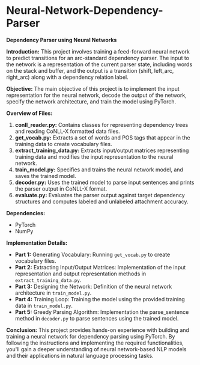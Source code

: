 # Neural-Network-Dependency-Parser
**Dependency Parser using Neural Networks**

**Introduction:**
This project involves training a feed-forward neural network to predict transitions for an arc-standard dependency parser. The input to the network is a representation of the current parser state, including words on the stack and buffer, and the output is a transition (shift, left_arc, right_arc) along with a dependency relation label.

**Objective:**
The main objective of this project is to implement the input representation for the neural network, decode the output of the network, specify the network architecture, and train the model using PyTorch.

**Overview of Files:**
1. **conll_reader.py:** Contains classes for representing dependency trees and reading CoNLL-X formatted data files.
2. **get_vocab.py:** Extracts a set of words and POS tags that appear in the training data to create vocabulary files.
3. **extract_training_data.py:** Extracts input/output matrices representing training data and modifies the input representation to the neural network.
4. **train_model.py:** Specifies and trains the neural network model, and saves the trained model.
5. **decoder.py:** Uses the trained model to parse input sentences and prints the parser output in CoNLL-X format.
6. **evaluate.py:** Evaluates the parser output against target dependency structures and computes labeled and unlabeled attachment accuracy.

**Dependencies:**
- PyTorch
- NumPy

**Implementation Details:**
- **Part 1:** Generating Vocabulary: Running `get_vocab.py` to create vocabulary files.
- **Part 2:** Extracting Input/Output Matrices: Implementation of the input representation and output representation methods in `extract_training_data.py`.
- **Part 3:** Designing the Network: Definition of the neural network architecture in `train_model.py`.
- **Part 4:** Training Loop: Training the model using the provided training data in `train_model.py`.
- **Part 5:** Greedy Parsing Algorithm: Implementation the parse_sentence method in `decoder.py` to parse sentences using the trained model.


**Conclusion:**
This project provides hands-on experience with building and training a neural network for dependency parsing using PyTorch. By following the instructions and implementing the required functionalities, you'll gain a deeper understanding of neural network-based NLP models and their applications in natural language processing tasks.
